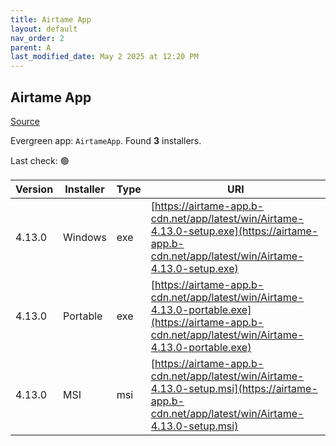 ```yaml
---
title: Airtame App
layout: default
nav_order: 2
parent: A
last_modified_date: May 2 2025 at 12:20 PM
---
```


## Airtame App

[Source](https://airtame.com/)

Evergreen app: `AirtameApp`. Found **3** installers.

Last check: 🟢

| Version | Installer | Type | URI                                                                                                                                                  |
| ------- | --------- | ---- | ---------------------------------------------------------------------------------------------------------------------------------------------------- |
| 4.13.0  | Windows   | exe  | [https://airtame-app.b-cdn.net/app/latest/win/Airtame-4.13.0-setup.exe](https://airtame-app.b-cdn.net/app/latest/win/Airtame-4.13.0-setup.exe)       |
| 4.13.0  | Portable  | exe  | [https://airtame-app.b-cdn.net/app/latest/win/Airtame-4.13.0-portable.exe](https://airtame-app.b-cdn.net/app/latest/win/Airtame-4.13.0-portable.exe) |
| 4.13.0  | MSI       | msi  | [https://airtame-app.b-cdn.net/app/latest/win/Airtame-4.13.0-setup.msi](https://airtame-app.b-cdn.net/app/latest/win/Airtame-4.13.0-setup.msi)       |
